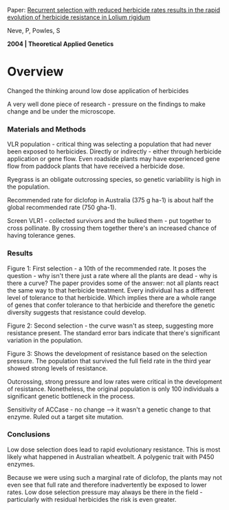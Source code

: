 Paper: [Recurrent selection with reduced herbicide rates results in the rapid
evolution of herbicide resistance in Lolium rigidum](https://link.springer.com/article/10.1007%2Fs00122-005-1947-2)

Neve, P, Powles, S

**2004 | Theoretical Applied Genetics**

# Overview

Changed the thinking around low dose application of herbicides

A very well done piece of research - pressure on the findings to make change and be under the microscope.

### Materials and Methods

VLR population - critical thing was selecting a population that had never been exposed to herbicides. Directly or indirectly - either through herbicide application or gene flow. Even roadside plants may have experienced gene flow from paddock plants that have received a herbicide dose.

Ryegrass is an obligate outcrossing species, so genetic variability is high in the population.

Recommended rate for diclofop in Australia (375 g ha-1) is about half the global recommended rate (750 gha-1).

Screen VLR1 - collected survivors and the bulked them - put together to cross pollinate. By crossing them together there's an increased chance of having tolerance genes.

### Results

Figure 1: First selection - a 10th of the recommended rate. It poses the question - why isn't there just a rate where all the plants are dead - why is there a curve? The paper provides some of the answer: not all plants react the same way to that herbicide treatment. Every individual has a different level of tolerance to that herbicide. Which implies there are a whole range of genes that confer tolerance to that herbicide and therefore the genetic diversity suggests that resistance could develop.

Figure 2: Second selection - the curve wasn't as steep, suggesting more resistance present. The standard error bars indicate that there's significant variation in the population.

Figure 3: Shows the development of resistance based on the selection pressure. The population that survived the full field rate in the third year showed strong levels of resistance.

Outcrossing, strong pressure and low rates were critical in the development of resistance. Nonetheless, the original population is only 100 individuals a significant genetic bottleneck in the process.

Sensitivity of ACCase - no change --> it wasn't a genetic change to that enzyme. Ruled out a target site mutation.

### Conclusions

Low dose selection does lead to rapid evolutionary resistance. This is most likely what happened in Australian wheatbelt. A polygenic trait with P450 enzymes.

Because we were using such a marginal rate of diclofop, the plants may not even see that full rate and therefore inadvertently be exposed to lower rates. Low dose selection pressure may always be there in the field - particularly with residual herbicides the risk is even greater.